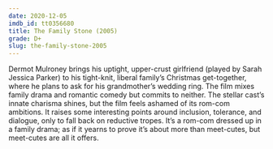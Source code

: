 ```yaml
---
date: 2020-12-05
imdb_id: tt0356680
title: The Family Stone (2005)
grade: D+
slug: the-family-stone-2005
---
```


Dermot Mulroney brings his uptight, upper-crust girlfriend (played by Sarah Jessica Parker) to his tight-knit, liberal family’s Christmas get-together, where he plans to ask for his grandmother’s wedding ring. The film mixes family drama and romantic comedy but commits to neither. The stellar cast’s innate charisma shines, but the film feels ashamed of its rom-com ambitions. It raises some interesting points around inclusion, tolerance, and dialogue, only to fall back on reductive tropes. It’s a rom-com dressed up in a family drama; as if it yearns to prove it’s about more than meet-cutes, but meet-cutes are all it offers.